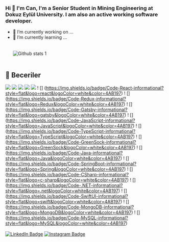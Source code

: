 ### Hi 👋  I'm Can, I'm a Senior Student in Mining Engineering at Dokuz Eylül University. I am also an active working software developer.

<!--
**canyksl/canyksl** is a ✨ _special_ ✨ repository because its `README.md` (this file) appears on your GitHub profile.

Here are some ideas to get you started:

- 🔭 I’m currently working on ...
- 🌱 I’m currently learning ...
- 👯 I’m looking to collaborate on ...
- 🤔 I’m looking for help with ...
- 💬 Ask me about ...
- 📫 How to reach me: ...
- 😄 Pronouns: ...
- ⚡ Fun fact: ...
-->

- 🔭 I’m currently working on ...
- 🌱 I’m currently learning ...<br/><br/><br/>
![Github stats 1](https://github-readme-stats.vercel.app/api?username=canyksl&show_icons=true&theme=gradient)<br/><br/>

## 💼 Beceriler
![](https://img.shields.io/badge/Code-Angular-informational?style=flat&logo=angular&logoColor=white&color=4AB197)
![](https://img.shields.io/badge/Code-Ionic-informational?style=flat&logo=ionic&logoColor=white&color=4AB197)
![](https://img.shields.io/badge/Code-React-informational?style=flat&logo=react&logoColor=white&color=4AB197)
![](https://img.shields.io/badge/Code-Angular-informational?style=flat&logo=angular&logoColor=white&color=4AB197)
![](https://img.shields.io/badge/Code-Ionic-informational?style=flat&logo=ionic&logoColor=white&color=4AB197)
! [] (https://img.shields.io/badge/Code-React-informational?style=flat&logo=react&logoColor=white&color=4AB197)
! [] (https://img.shields.io/badge/Code-Redux-informational?style=flat&logo=Redux&logoColor=white&color=4AB197)
! [] (https://img.shields.io/badge/Code-Gatsby-informational?style=flat&logo=gatsby&logoColor=white&color=4AB197)
! [] (https://img.shields.io/badge/Code-JavaScript-informational?style=flat&logo=JavaScript&logoColor=white&color=4AB197)
! [] (https://img.shields.io/badge/Code-TypeScript-informational?style=flat&logo=TypeScript&logoColor=white&color=4AB197)
! [] (https://img.shields.io/badge/Code-GreenSock-informational?style=flat&logo=GreenSock&logoColor=white&color=4AB197)
! [] (https://img.shields.io/badge/Code-Java-informational?style=flat&logo=Java&logoColor=white&color=4AB197)
! [] (https://img.shields.io/badge/Code-SpringBoot-informational?style=flat&logo=Spring&logoColor=white&color=4AB197)
! [] (https://img.shields.io/badge/Code-CSharp-informational?style=flat&logo=c-sharp&logoColor=white&color=4AB197)
! [] (https://img.shields.io/badge/Code-.NET-informational?style=flat&logo=.net&logoColor=white&color=4AB197)
! [] (https://img.shields.io/badge/Code-SwiftUI-informational?style=flat&logo=swift&logoColor=white&color=4AB197)
! [] (https://img.shields.io/badge/Code-MongoDB-informational?style=flat&logo=MongoDB&logoColor=white&color=4AB197)
! [] (https://img.shields.io/badge/Code-MySQL-informational?style=flat&logo=MySQL&logoColor=white&color=4AB197)
<br/><br/>
[![LinkedIn Badge](https://img.shields.io/badge/LinkedIn-Profile-informational?style=flat&logo=linkedin&logoColor=white&color=0D76A8)](https://www.linkedin.com/in/canyksl/)
[![Instagram Badge](https://img.shields.io/badge/-Instagram-C13584?style=flat-quare&labelColor=C13584&logo=instagram&logoColor=white&link=link)](https://www.instagram.com/cannnyuksel)

